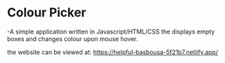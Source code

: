 # Colour Picker

-A simple application written in Javascript/HTML/CSS the displays empty boxes and changes colour upon mouse hover.

the website can be viewed at: https://helpful-basbousa-5f21b7.netlify.app/